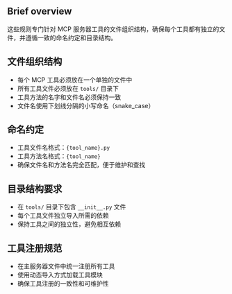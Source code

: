## Brief overview
这些规则专门针对 MCP 服务器工具的文件组织结构，确保每个工具都有独立的文件，并遵循一致的命名约定和目录结构。

## 文件组织结构
- 每个 MCP 工具必须放在一个单独的文件中
- 所有工具文件必须放在 `tools/` 目录下
- 工具方法的名字和文件名必须保持一致
- 文件名使用下划线分隔的小写命名（snake_case）

## 命名约定
- 工具文件名格式：`{tool_name}.py`
- 工具方法名格式：`{tool_name}`
- 确保文件名和方法名完全匹配，便于维护和查找

## 目录结构要求
- 在 `tools/` 目录下包含 `__init__.py` 文件
- 每个工具文件独立导入所需的依赖
- 保持工具之间的独立性，避免相互依赖

## 工具注册规范
- 在主服务器文件中统一注册所有工具
- 使用动态导入方式加载工具模块
- 确保工具注册的一致性和可维护性
